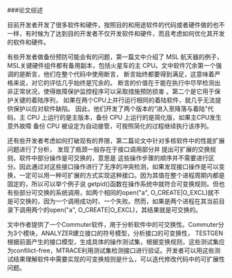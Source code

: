 ###论文综述

目前开发者开发了很多软件和硬件，按照目的和用途软件的代码或者硬件做的也不一样，有时候为了达到目的开发者不仅开发软件和硬件，而且考虑如何优化其开发的软件和硬件。

有些开发者做备份预防可能会有的问题，第一篇文中介绍了 MSL 航天器的例子， MSL关键硬件组件都有备用副本，包括火星车的主 CPU。文中软件冗余第一个强调的是断言，他们在整个代码中使用断言， 断言始终都要得到满足，这意味着严格来说，对它的评估几乎始终是冗余的。 断言的价值在于能在执行中尽早检测出非正常状况，使得故障保护监控程序可以采取措施预防损害 。第二个是它用于保护关键的着陆序列， 如果在两个CPU上并行运行相同的着陆软件，就几乎无法提供保护以应对软件缺陷。 因此，他们开发了两个版本的“进入至降落与着陆”代码，主 CPU 上运行的是主版本，备份 CPU 上运行的是简化版，如果主CPU发生意外故障 备份 CPU 被设定为自动接管，可按照简化的过程继续执行该序列。

还有些开发者考虑如何打破现有的界限，第二篇论文中针对多核软件中的性能扩展问题进行了分析， 发现了瓶颈一般存在于接口调用部分并 提出可扩展的交换规则，软件中部分操作是可交换的，意思是 这些操作步骤的顺序并不需要进行区分。因此通过对这些接口操作进行了无序的冲突检测，如果发现接口操作是可以变换，一定可以用一种可扩展的方式实现这种接口。因为其值在整个进程周期内都是固定的，所以可以举个例子说 getpid()函数在操作系统中就符合可变换规则。但也有些部分可交换的系统调用，如两个相同的open("a", O_CREATE|O_EXCL)就不是可交换的，因为一个调用成功时、一个失败。然而，如果是两个进程在其当前目录下调用两个的open("a", O_CREATE|O_EXCL)，其结果就是可交换的。

文中作者提供了一个Commuter软件，用于分析软件中的可交换性。Commuter分为3个模块，ANALYZER建立接口的符号模型，分析接口的可变换性， TESTGEN根据前面产生的接口模型，生成具体的操作测试集，根据变换规则，这些测试集应为confilict-free，MTRACE利用测试集检测接口进行验证。开发者可以用这些测试结果理解软件中需要实现的可变换规则是什么，可以迭代修改代码中的可扩展性问题。
